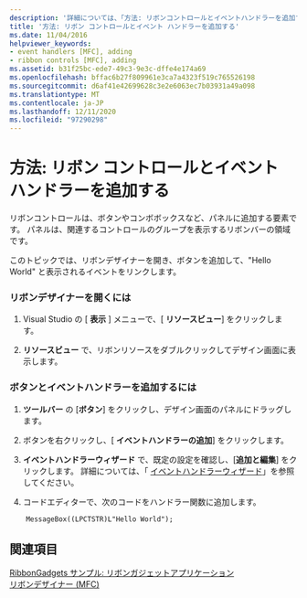 ```yaml
---
description: '詳細については、「方法: リボンコントロールとイベントハンドラーを追加する」を参照してください。'
title: '方法: リボン コントロールとイベント ハンドラーを追加する'
ms.date: 11/04/2016
helpviewer_keywords:
- event handlers [MFC], adding
- ribbon controls [MFC], adding
ms.assetid: b31f25bc-ede7-49c3-9e3c-dffe4e174a69
ms.openlocfilehash: bffac6b27f809961e3ca7a4323f519c765526198
ms.sourcegitcommit: d6af41e42699628c3e2e6063ec7b03931a49a098
ms.translationtype: MT
ms.contentlocale: ja-JP
ms.lasthandoff: 12/11/2020
ms.locfileid: "97290298"
---
```

# <a name="how-to-add-ribbon-controls-and-event-handlers"></a>方法: リボン コントロールとイベント ハンドラーを追加する

リボンコントロールは、ボタンやコンボボックスなど、パネルに追加する要素です。 パネルは、関連するコントロールのグループを表示するリボンバーの領域です。

このトピックでは、リボンデザイナーを開き、ボタンを追加して、"Hello World" と表示されるイベントをリンクします。

### <a name="to-open-the-ribbon-designer"></a>リボンデザイナーを開くには

1. Visual Studio の [ **表示** ] メニューで、[ **リソースビュー**] をクリックします。

1. **リソースビュー** で、リボンリソースをダブルクリックしてデザイン画面に表示します。

### <a name="to-add-a-button-and-an-event-handler"></a>ボタンとイベントハンドラーを追加するには

1. **ツールバー** の [**ボタン**] をクリックし、デザイン画面のパネルにドラッグします。

1. ボタンを右クリックし、[ **イベントハンドラーの追加**] をクリックします。

1. **イベントハンドラーウィザード** で、既定の設定を確認し、[**追加と編集**] をクリックします。 詳細については、「 [イベントハンドラーウィザード](../ide/adding-an-event-handler-visual-cpp.md#event-handler-wizard)」を参照してください。

1. コードエディターで、次のコードをハンドラー関数に追加します。

```
    MessageBox((LPCTSTR)L"Hello World");
```

## <a name="see-also"></a>関連項目

[RibbonGadgets サンプル: リボンガジェットアプリケーション](../overview/visual-cpp-samples.md)<br/>
[リボンデザイナー (MFC)](ribbon-designer-mfc.md)
